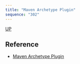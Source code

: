 ```yaml
---
title: "Maven Archetype Plugin"
sequence: "302"
---
```


[UP](/maven-index.html)


## Reference

- [Maven Archetype Plugin](https://maven.apache.org/archetype/maven-archetype-plugin/)
